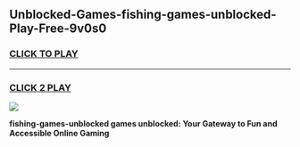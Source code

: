 
## Unblocked-Games-fishing-games-unblocked-Play-Free-9v0s0
<h3>
<a href="https://premium76.site?title=fishing-games-unblocked&ref=12A">CLICK TO PLAY</a></h3>
<hr>

<h3>
<a href="https://premium76.site?title=fishing-games-unblocked&ref=12A">CLICK 2 PLAY</a>
  
</h3>

<a href="https://premium76.site?title=fishing-games-unblocked&ref=12A"><img src="https://clearcache.store/games.png"></a>


**fishing-games-unblocked games unblocked: Your Gateway to Fun and Accessible Online Gaming**
